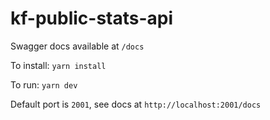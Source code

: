 # kf-public-stats-api

Swagger docs available at `/docs`

To install: `yarn install`

To run: `yarn dev`

Default port is `2001`, see docs at `http://localhost:2001/docs`
